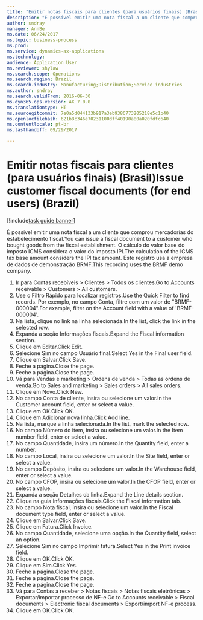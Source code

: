 ```yaml
--- 
title: "Emitir notas fiscais para clientes (para usuários finais) (Brasil)"
description: "É possível emitir uma nota fiscal a um cliente que comprou mercadorias do estabelecimento fiscal."
author: sndray
manager: AnnBe
ms.date: 06/24/2017
ms.topic: business-process
ms.prod: 
ms.service: dynamics-ax-applications
ms.technology: 
audience: Application User
ms.reviewer: shylaw
ms.search.scope: Operations
ms.search.region: Brazil
ms.search.industry: Manufacturing;Distribution;Service industries
ms.author: sndray
ms.search.validFrom: 2016-06-30
ms.dyn365.ops.version: AX 7.0.0
ms.translationtype: HT
ms.sourcegitcommit: 7e0a5d044133b917a3eb9386773205218e5c1b40
ms.openlocfilehash: 621b8c346e70231100dff40190a80a020fdfc640
ms.contentlocale: pt-br
ms.lasthandoff: 09/29/2017

---
```

# <a name="issue-customer-fiscal-documents-for-end-users-brazil"></a><span data-ttu-id="b67a9-103">Emitir notas fiscais para clientes (para usuários finais) (Brasil)</span><span class="sxs-lookup"><span data-stu-id="b67a9-103">Issue customer fiscal documents (for end users) (Brazil)</span></span>

[!include[task guide banner](../../includes/task-guide-banner.md)]

<span data-ttu-id="b67a9-104">É possível emitir uma nota fiscal a um cliente que comprou mercadorias do estabelecimento fiscal.</span><span class="sxs-lookup"><span data-stu-id="b67a9-104">You can issue a fiscal document to a customer who bought goods from the fiscal establishment.</span></span> <span data-ttu-id="b67a9-105">O cálculo do valor base do imposto ICMS considera o valor do imposto IPI.</span><span class="sxs-lookup"><span data-stu-id="b67a9-105">The calculation of the ICMS tax base amount considers the IPI tax amount.</span></span> <span data-ttu-id="b67a9-106">Este registro usa a empresa de dados de demonstração BRMF.</span><span class="sxs-lookup"><span data-stu-id="b67a9-106">This recording uses the BRMF demo company.</span></span>

1. <span data-ttu-id="b67a9-107">Ir para Contas recebíveis > Clientes > Todos os clientes.</span><span class="sxs-lookup"><span data-stu-id="b67a9-107">Go to Accounts receivable > Customers > All customers.</span></span>
2. <span data-ttu-id="b67a9-108">Use o Filtro Rápido para localizar registros.</span><span class="sxs-lookup"><span data-stu-id="b67a9-108">Use the Quick Filter to find records.</span></span> <span data-ttu-id="b67a9-109">Por exemplo, no campo Conta, filtre com um valor de "BRMF-000004".</span><span class="sxs-lookup"><span data-stu-id="b67a9-109">For example, filter on the Account field with a value of 'BRMF-000004'.</span></span>
3. <span data-ttu-id="b67a9-110">Na lista, clique no link na linha selecionada.</span><span class="sxs-lookup"><span data-stu-id="b67a9-110">In the list, click the link in the selected row.</span></span>
4. <span data-ttu-id="b67a9-111">Expanda a seção Informações fiscais.</span><span class="sxs-lookup"><span data-stu-id="b67a9-111">Expand the Fiscal information section.</span></span>
5. <span data-ttu-id="b67a9-112">Clique em Editar.</span><span class="sxs-lookup"><span data-stu-id="b67a9-112">Click Edit.</span></span>
6. <span data-ttu-id="b67a9-113">Selecione Sim no campo Usuário final.</span><span class="sxs-lookup"><span data-stu-id="b67a9-113">Select Yes in the Final user field.</span></span>
7. <span data-ttu-id="b67a9-114">Clique em Salvar.</span><span class="sxs-lookup"><span data-stu-id="b67a9-114">Click Save.</span></span>
8. <span data-ttu-id="b67a9-115">Feche a página.</span><span class="sxs-lookup"><span data-stu-id="b67a9-115">Close the page.</span></span>
9. <span data-ttu-id="b67a9-116">Feche a página.</span><span class="sxs-lookup"><span data-stu-id="b67a9-116">Close the page.</span></span>
10. <span data-ttu-id="b67a9-117">Vá para Vendas e marketing > Ordens de venda > Todas as ordens de venda.</span><span class="sxs-lookup"><span data-stu-id="b67a9-117">Go to Sales and marketing > Sales orders > All sales orders.</span></span>
11. <span data-ttu-id="b67a9-118">Clique em Novo.</span><span class="sxs-lookup"><span data-stu-id="b67a9-118">Click New.</span></span>
12. <span data-ttu-id="b67a9-119">No campo Conta de cliente, insira ou selecione um valor.</span><span class="sxs-lookup"><span data-stu-id="b67a9-119">In the Customer account field, enter or select a value.</span></span>
13. <span data-ttu-id="b67a9-120">Clique em OK.</span><span class="sxs-lookup"><span data-stu-id="b67a9-120">Click OK.</span></span>
14. <span data-ttu-id="b67a9-121">Clique em Adicionar nova linha.</span><span class="sxs-lookup"><span data-stu-id="b67a9-121">Click Add line.</span></span>
15. <span data-ttu-id="b67a9-122">Na lista, marque a linha selecionada.</span><span class="sxs-lookup"><span data-stu-id="b67a9-122">In the list, mark the selected row.</span></span>
16. <span data-ttu-id="b67a9-123">No campo Número do item, insira ou selecione um valor.</span><span class="sxs-lookup"><span data-stu-id="b67a9-123">In the Item number field, enter or select a value.</span></span>
17. <span data-ttu-id="b67a9-124">No campo Quantidade, insira um número.</span><span class="sxs-lookup"><span data-stu-id="b67a9-124">In the Quantity field, enter a number.</span></span>
18. <span data-ttu-id="b67a9-125">No campo Local, insira ou selecione um valor.</span><span class="sxs-lookup"><span data-stu-id="b67a9-125">In the Site field, enter or select a value.</span></span>
19. <span data-ttu-id="b67a9-126">No campo Depósito, insira ou selecione um valor.</span><span class="sxs-lookup"><span data-stu-id="b67a9-126">In the Warehouse field, enter or select a value.</span></span>
20. <span data-ttu-id="b67a9-127">No campo CFOP, insira ou selecione um valor.</span><span class="sxs-lookup"><span data-stu-id="b67a9-127">In the CFOP field, enter or select a value.</span></span>
21. <span data-ttu-id="b67a9-128">Expanda a seção Detalhes da linha.</span><span class="sxs-lookup"><span data-stu-id="b67a9-128">Expand the Line details section.</span></span>
22. <span data-ttu-id="b67a9-129">Clique na guia Informações fiscais.</span><span class="sxs-lookup"><span data-stu-id="b67a9-129">Click the Fiscal information tab.</span></span>
23. <span data-ttu-id="b67a9-130">No campo Nota fiscal, insira ou selecione um valor.</span><span class="sxs-lookup"><span data-stu-id="b67a9-130">In the Fiscal document type field, enter or select a value.</span></span>
24. <span data-ttu-id="b67a9-131">Clique em Salvar.</span><span class="sxs-lookup"><span data-stu-id="b67a9-131">Click Save.</span></span>
25. <span data-ttu-id="b67a9-132">Clique em Fatura.</span><span class="sxs-lookup"><span data-stu-id="b67a9-132">Click Invoice.</span></span>
26. <span data-ttu-id="b67a9-133">No campo Quantidade, selecione uma opção.</span><span class="sxs-lookup"><span data-stu-id="b67a9-133">In the Quantity field, select an option.</span></span>
27. <span data-ttu-id="b67a9-134">Selecione Sim no campo Imprimir fatura.</span><span class="sxs-lookup"><span data-stu-id="b67a9-134">Select Yes in the Print invoice field.</span></span>
28. <span data-ttu-id="b67a9-135">Clique em OK.</span><span class="sxs-lookup"><span data-stu-id="b67a9-135">Click OK.</span></span>
29. <span data-ttu-id="b67a9-136">Clique em Sim.</span><span class="sxs-lookup"><span data-stu-id="b67a9-136">Click Yes.</span></span>
30. <span data-ttu-id="b67a9-137">Feche a página.</span><span class="sxs-lookup"><span data-stu-id="b67a9-137">Close the page.</span></span>
31. <span data-ttu-id="b67a9-138">Feche a página.</span><span class="sxs-lookup"><span data-stu-id="b67a9-138">Close the page.</span></span>
32. <span data-ttu-id="b67a9-139">Feche a página.</span><span class="sxs-lookup"><span data-stu-id="b67a9-139">Close the page.</span></span>
33. <span data-ttu-id="b67a9-140">Vá para Contas a receber > Notas fiscais > Notas fiscais eletrônicas > Exportar/importar processo de NF-e.</span><span class="sxs-lookup"><span data-stu-id="b67a9-140">Go to Accounts receivable > Fiscal documents > Electronic fiscal documents > Export/import NF-e process.</span></span>
34. <span data-ttu-id="b67a9-141">Clique em OK.</span><span class="sxs-lookup"><span data-stu-id="b67a9-141">Click OK.</span></span>


